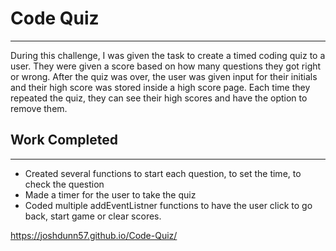 # Code Quiz

***

During this challenge, I was given the task to create a timed coding quiz to a user. They were given a score based on how many questions they got right or wrong. After the quiz was over, the user was given input for their initials and their high score was stored inside a high score page. Each time they repeated the quiz, they can see their high scores and have the option to remove them.

## Work Completed

***

* Created several functions to start each question, to set the time, to check the question
* Made a timer for the user to take the quiz
* Coded multiple addEventListner functions to have the user click to go back, start game or clear scores.


https://joshdunn57.github.io/Code-Quiz/